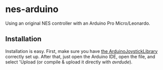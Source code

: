 # nes-arduino
Using an original NES controller with an Arduino Pro Micro/Leonardo.

## Installation
Installation is easy. First, make sure you have [the ArduinoJoystickLibrary](https://github.com/MHeironimus/ArduinoJoystickLibrary) correctly set up. After that, just open the Arduino IDE, open the file, and select 'Upload (or compile & upload it directly with *avrdude*).
